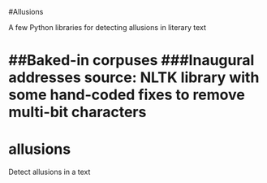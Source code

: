 #Allusions

A few Python libraries for detecting allusions in literary text


##Baked-in corpuses
###Inaugural addresses
source: NLTK library with some hand-coded fixes to remove multi-bit characters
=======
allusions
=========

Detect allusions in a text